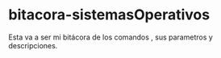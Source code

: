 # bitacora-sistemasOperativos

Esta va a ser mi bitácora de los comandos ,  sus parametros y  descripciones.
